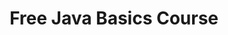 ---
layout: page
title: Free Java Basics Course
permalink: /java/course/index.html
description: "A free course to help you get to grips with the basics of Java"
signoff: true
redirect_to:
  - https://automationintesting.com/java/course/index.html
---